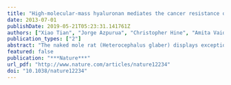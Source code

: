 ```yaml
---
title: "High-molecular-mass hyaluronan mediates the cancer resistance of the naked mole rat."
date: 2013-07-01
publishDate: 2019-05-21T05:23:31.141761Z
authors: ["Xiao Tian", "Jorge Azpurua", "Christopher Hine", "Amita Vaidya", "Max Myakishev-Rempel", "Julia Ablaeva", "**Zhiyong Mao**", "Eviatar Nevo", "Vera Gorbunova", "Andrei Seluanov"]
publication_types: ["2"]
abstract: "The naked mole rat (Heterocephalus glaber) displays exceptional longevity, with a maximum lifespan exceeding 30 years. This is the longest reported lifespan for a rodent species and is especially striking considering the small body mass of the naked mole rat. In comparison, a similarly sized house mouse has a maximum lifespan of 4 years. In addition to their longevity, naked mole rats show an unusual resistance to cancer. Multi-year observations of large naked mole-rat colonies did not detect a single incidence of cancer. Here we identify a mechanism responsible for the naked mole rat's cancer resistance. We found that naked mole-rat fibroblasts secrete extremely high-molecular-mass hyaluronan (HA), which is over five times larger than human or mouse HA. This high-molecular-mass HA accumulates abundantly in naked mole-rat tissues owing to the decreased activity of HA-degrading enzymes and a unique sequence of hyaluronan synthase 2 (HAS2). Furthermore, the naked mole-rat cells are more sensitive to HA signalling, as they have a higher affinity to HA compared with mouse or human cells. Perturbation of the signalling pathways sufficient for malignant transformation of mouse fibroblasts fails to transform naked mole-rat cells. However, once high-molecular-mass HA is removed by either knocking down HAS2 or overexpressing the HA-degrading enzyme, HYAL2, naked mole-rat cells become susceptible to malignant transformation and readily form tumours in mice. We speculate that naked mole rats have evolved a higher concentration of HA in the skin to provide skin elasticity needed for life in underground tunnels. This trait may have then been co-opted to provide cancer resistance and longevity to this species. "
featured: false
publication: "***Nature***"
url_pdf: "http://www.nature.com/articles/nature12234"
doi: "10.1038/nature12234"
---
```


